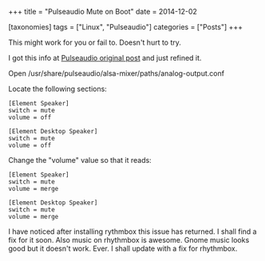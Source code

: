 +++
title = "Pulseaudio Mute on Boot"
date = 2014-12-02

[taxonomies]
tags = ["Linux", "Pulseaudio"]
categories = ["Posts"]
+++

This might work for you or fail to. Doesn't hurt to try.
  
I got this info at [Pulseaudio original post] and just refined it.

<!-- more -->

Open /usr/share/pulseaudio/alsa-mixer/paths/analog-output.conf

Locate the following sections:

    [Element Speaker]
    switch = mute
    volume = off

    [Element Desktop Speaker]
    switch = mute
    volume = off

  
Change the "volume" value so that it reads:

    [Element Speaker]
    switch = mute
    volume = merge

    [Element Desktop Speaker]
    switch = mute
    volume = merge

I have noticed after installing rythmbox this issue has returned. I shall find a fix for it soon. Also music on rhythmbox is awesome. Gnome music looks good but it doesn't work. Ever. I shall update with a fix for rhythmbox.


[Pulseaudio original post]: http://www.pclinuxos.com/forum/index.php?topic=112440.0
